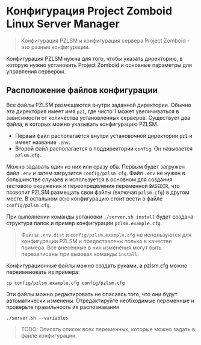 # Конфигурация Project Zomboid Linux Server Manager
> Конфигурация PZLSM и конфигурация сервера Project Zomboid - это разные конфигурации. 

Конфигурация PZLSM нужна для того, чтобы указать директорию, в которую нужно установить Project Zomboid и основные параметры для управления сервером.

## Расположение файлов конфигурации
Все файлы PZLSM размещаются внутри заданной директории. Обычно эта директория имеет имя `pz1`, где чисто 1 может увеличиваться в зависимости от количества установленных серверов. Существует два файла, в которых можно указывать конфигурацию PZLSM.

* Первый файл располагается внутри установочной директории `pz1` и имеет название `.env`.
* Второй файл располагается в поддиректории `config`. Он называется `pzlsm.cfg`.

Можно задавать один из них или сразу оба. Первым будет загружен файл `.env` и затем загрузится `config/pzlsm.cfg`. Файл `.env` не нужен в большинстве случаев и используется в основном для создания тестового окружения и переопределения переменной `BASEDIR`, что позволит PZLSM размещать свои файлы (включая `pzlsm.cfg`) в другом месте. В остальном всю конфигурацию стоит вести в файле `config/pzlsm.cfg`. 

При выполнении команды установки `./server.sh install` будет создана структура папок и пример конфигурации `pzlsm.example.cfg`. 

> Файлы `.env.dist` и `config/pzlsm.example.cfg` не используются для конфигурации PZLSM и предоставлены только в качестве примера. Все внесенные в них изменения могут быть перезаписаны при вызовах команды `install`.

Конфигурационные файлы можно создать руками, а pzlsm.cfg можно переименовать из примера:

    cp config/pzlsm.example.cfg config/pzlsm.cfg

Эти файлы можно редактировать не опасаясь того, что они будут автоматически изменены. Отредактируйте необходимые переменные и проверьте правильность их распознавания

    ./server.sh --variables

> TODO: Описать список всех переменных, которые можно задать в файле конфигурации.  
